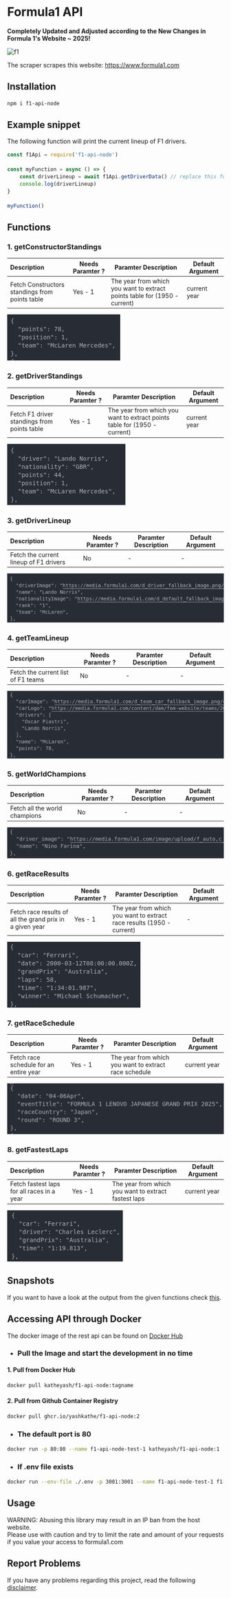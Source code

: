 # Formula1 API

**Completely Updated and Adjusted according to the New Changes in Formula 1's Website ~ 2025!**

![f1](https://logodownload.org/wp-content/uploads/2016/11/formula-1-logo-7.png)  

The scraper scrapes this website: <https://www.formula1.com>

## Installation

```bash
npm i f1-api-node
```

## Example snippet
  
The following function will print the current lineup of F1 drivers.

```javascript
const f1Api = require('f1-api-node') 

const myFunction = async () => {
    const driverLineup = await f1Api.getDriverData() // replace this function
    console.log(driverLineup)
}

myFunction()
```

## Functions

### **1. getConstructorStandings**  
  
| Description | Needs Paramter ? | Paramter Description | Default Argument |
|:------------|------------------|----------------------|------------------|
| Fetch Constructors standings from points table | Yes - 1 | The year from which you want to extract points table for (1950 - current) | current year |

![const stnd](./readme/constructor_standing.png)

### **2. getDriverStandings**

| Description | Needs Paramter ? | Paramter Description | Default Argument |
|:------------|------------------|----------------------|------------------|
| Fetch F1 driver standings from points table | Yes - 1 |  The year from which you want to extract points table for (1950 - current) | current year |

![driver stnd](./readme/driver_standing.png)

### **3. getDriverLineup**  

| Description | Needs Paramter ? | Paramter Description | Default Argument |
|:------------|------------------|----------------------|------------------|
| Fetch the current lineup of F1 drivers | No |  - | - |

![driver lineup](./readme/driver_lineup.png)

### **4. getTeamLineup**  

| Description | Needs Paramter ? | Paramter Description | Default Argument |
|:------------|------------------|----------------------|------------------|
| Fetch the current list of F1 teams | No |  - | - |

![team lineup](./readme/team_lineup.png)

### **5. getWorldChampions**  

| Description | Needs Paramter ? | Paramter Description | Default Argument |
|:------------|------------------|----------------------|------------------|
|   Fetch all the world champions   | No |  - | - |

![hall of fame](./readme/world_champion.png)

### **6. getRaceResults**

| Description | Needs Paramter ? | Paramter Description | Default Argument |
|:------------|------------------|----------------------|------------------|
|   Fetch race results of all the grand prix in a given year   | Yes - 1  | The year from which you want to extract race results (1950 - current) | - |

![race results](./readme/race_results.png)

### **7. getRaceSchedule**
  
| Description | Needs Paramter ? | Paramter Description | Default Argument |
|:------------|------------------|----------------------|------------------|
| Fetch race schedule for an entire year | Yes - 1 | The year from which you want to extract race schedule | current year |

![alt text](/readme/race_schedule.png)

### **8. getFastestLaps**  
  
| Description | Needs Paramter ? | Paramter Description | Default Argument |
|:------------|------------------|----------------------|------------------|
| Fetch fastest laps for all races in a year | Yes - 1 | The year from which you want to extract fastest laps | current year |

![fastest lap](./readme/fastest_lap.png)

## Snapshots

If you want to have a look at the output from the given functions check [this](https://github.com/yashkathe/F1-API/tree/master/__tests__/__snapshots__).

## Accessing API through Docker

The docker image of the rest api can be found on [Docker Hub](https://hub.docker.com/repository/docker/katheyash/f1-api-node/general)

- ### Pull the Image and start the development in no time  

#### 1. Pull from Docker Hub

```bash
docker pull katheyash/f1-api-node:tagname
```

#### 2. Pull from Github Container Registry

```bash
docker pull ghcr.io/yashkathe/f1-api-node:2
```

- ### The default port is 80

```bash
docker run -p 80:80 --name f1-api-node-test-1 katheyash/f1-api-node:1
```

- ### If .env file exists

```bash
docker run --env-file ./.env -p 3001:3001 --name f1-api-node-test-1 f1-api-node:1
```

## Usage

WARNING: Abusing this library may result in an IP ban from the host website.  
Please use with caution and try to limit the rate and amount of your requests if you value your access to formula1.com

## Report Problems

If you have any problems regarding this project, read the following [disclaimer](https://github.com/yashkathe/F1-API/blob/master/DISCLAIMER.md).  
